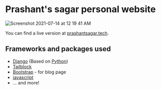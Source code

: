 # Prashant's sagar personal website

![Screenshot 2021-07-14 at 12 19 41 AM](https://user-images.githubusercontent.com/51438739/125510050-ead7ee2d-679f-4c0d-8bcd-a02c12d5da4e.png)


You can find a live version at [prashantsagar.tech](prashanttech.herokuapp.com).

## Frameworks and packages used

- [Django](https://www.djangoproject.com/) (Based on [Python](https://www.python.org/))
- [Tailblock](https://tailblocks.cc/)
- [Bootstrap](https://getbootstrap.com/) - for blog page
- [javascript](https://www.javascript.com/)
- ... and more!
